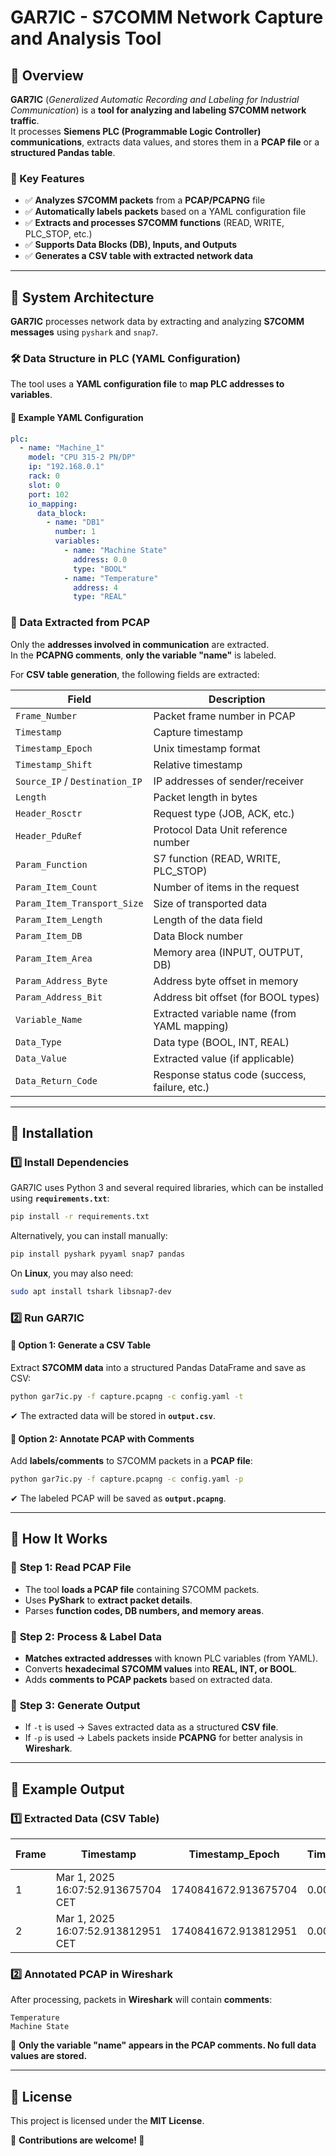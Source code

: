 
# GAR7IC - S7COMM Network Capture and Analysis Tool  

## 📌 Overview  
**GAR7IC** (*Generalized Automatic Recording and Labeling for Industrial Communication*) is a **tool for analyzing and labeling S7COMM network traffic**.  
It processes **Siemens PLC (Programmable Logic Controller) communications**, extracts data values, and stores them in a **PCAP file** or a **structured Pandas table**.

### 🎯 Key Features  
- ✅ **Analyzes S7COMM packets** from a **PCAP/PCAPNG** file  
- ✅ **Automatically labels packets** based on a YAML configuration file  
- ✅ **Extracts and processes S7COMM functions** (READ, WRITE, PLC_STOP, etc.)  
- ✅ **Supports Data Blocks (DB), Inputs, and Outputs**  
- ✅ **Generates a CSV table with extracted network data**  

---

## 📌 System Architecture  
**GAR7IC** processes network data by extracting and analyzing **S7COMM messages** using `pyshark` and `snap7`.  

### 🛠 Data Structure in PLC (YAML Configuration)  
The tool uses a **YAML configuration file** to **map PLC addresses to variables**.  

#### 🔹 **Example YAML Configuration**
```yaml
plc:
  - name: "Machine_1"
    model: "CPU 315-2 PN/DP"
    ip: "192.168.0.1"
    rack: 0
    slot: 0
    port: 102
    io_mapping:
      data_block:
        - name: "DB1"
          number: 1
          variables:
            - name: "Machine State"
              address: 0.0
              type: "BOOL"
            - name: "Temperature"
              address: 4
              type: "REAL"
```

### 📡 Data Extracted from PCAP  
Only the **addresses involved in communication** are extracted.  
In the **PCAPNG comments**, **only the variable "name"** is labeled.  

For **CSV table generation**, the following fields are extracted:  

| **Field**                   | **Description**                                   |
|-----------------------------|---------------------------------------------------|
| `Frame_Number`              | Packet frame number in PCAP                      |
| `Timestamp`                 | Capture timestamp                                |
| `Timestamp_Epoch`           | Unix timestamp format                            |
| `Timestamp_Shift`           | Relative timestamp                               |
| `Source_IP` / `Destination_IP` | IP addresses of sender/receiver           |
| `Length`                    | Packet length in bytes                          |
| `Header_Rosctr`             | Request type (JOB, ACK, etc.)                    |
| `Header_PduRef`             | Protocol Data Unit reference number             |
| `Param_Function`            | S7 function (READ, WRITE, PLC_STOP)              |
| `Param_Item_Count`          | Number of items in the request                   |
| `Param_Item_Transport_Size` | Size of transported data                        |
| `Param_Item_Length`         | Length of the data field                        |
| `Param_Item_DB`             | Data Block number                               |
| `Param_Item_Area`           | Memory area (INPUT, OUTPUT, DB)                  |
| `Param_Address_Byte`        | Address byte offset in memory                   |
| `Param_Address_Bit`         | Address bit offset (for BOOL types)             |
| `Variable_Name`             | Extracted variable name (from YAML mapping)      |
| `Data_Type`                 | Data type (BOOL, INT, REAL)                      |
| `Data_Value`                | Extracted value (if applicable)                  |
| `Data_Return_Code`          | Response status code (success, failure, etc.)    |

---

## 📌 Installation  
### 1️⃣ Install Dependencies  
GAR7IC uses Python 3 and several required libraries, which can be installed using **`requirements.txt`**:  
```sh
pip install -r requirements.txt
```
Alternatively, you can install manually:  
```sh
pip install pyshark pyyaml snap7 pandas
```
On **Linux**, you may also need:
```sh
sudo apt install tshark libsnap7-dev
```

### 2️⃣ Run GAR7IC  
#### 🔹 **Option 1: Generate a CSV Table**  
Extract **S7COMM data** into a structured Pandas DataFrame and save as CSV:  
```sh
python gar7ic.py -f capture.pcapng -c config.yaml -t
```
✔ The extracted data will be stored in **`output.csv`**.

#### 🔹 **Option 2: Annotate PCAP with Comments**  
Add **labels/comments** to S7COMM packets in a **PCAP file**:  
```sh
python gar7ic.py -f capture.pcapng -c config.yaml -p
```
✔ The labeled PCAP will be saved as **`output.pcapng`**.

---

## 📌 How It Works  
### 🔹 **Step 1: Read PCAP File**  
- The tool **loads a PCAP file** containing S7COMM packets.  
- Uses **PyShark** to **extract packet details**.  
- Parses **function codes, DB numbers, and memory areas**.  

### 🔹 **Step 2: Process & Label Data**  
- **Matches extracted addresses** with known PLC variables (from YAML).  
- Converts **hexadecimal S7COMM values** into **REAL, INT, or BOOL**.  
- Adds **comments to PCAP packets** based on extracted data.  

### 🔹 **Step 3: Generate Output**  
- If `-t` is used → Saves extracted data as a structured **CSV file**.  
- If `-p` is used → Labels packets inside **PCAPNG** for better analysis in **Wireshark**.  

---

## 📌 Example Output  
### 1️⃣ **Extracted Data (CSV Table)**

| Frame | Timestamp                          | Timestamp_Epoch       | Timestamp_Shift | Source IP  | Destination IP | Length | Header_Rosctr | Header_PduRef | Param_Function | Param_Item_Count | Param_Item_Transport_Size | Param_Item_Length | Param_Item_DB | Param_Item_Area | Param_Address_Byte | Param_Address_Bit | Variable_Name   | Data_Type | Data_Value | Data_Return_Code |
|-------|-----------------------------------|----------------------|----------------|------------|----------------|--------|---------------|---------------|---------------|----------------|------------------------|----------------|--------------|---------------|------------------|----------------|---------------|----------|------------|----------------|
| 1     | Mar 1, 2025 16:07:52.913675704 CET | 1740841672.913675704 | 0.000000000    | 127.0.0.1  | 127.0.0.1      | 97     | JOB           | 5376          | READ          | 1              | BYTE                   | 1              | 1            | DATA_BLOCK    | 0                | 0              | Machine state | BOOL     | Unknown    | Unknown        |
| 2     | Mar 1, 2025 16:07:52.913812951 CET | 1740841672.913812951 | 0.000137247    | 127.0.0.1  | 127.0.0.1      | 92     | ACK_DATA      | 5376          | READ          | 1              | Unknown                | Unknown        | Unknown      | Unknown       | Unknown          | Unknown        | Machine state | BOOL     | True       | SUCCESS        |

### 2️⃣ **Annotated PCAP in Wireshark**  
After processing, packets in **Wireshark** will contain **comments**:
```
Temperature
Machine State
```
🔹 **Only the variable "name" appears in the PCAP comments. No full data values are stored.**  

---

## 📌 License  
This project is licensed under the **MIT License**.

🔹 **Contributions are welcome! 🚀**

